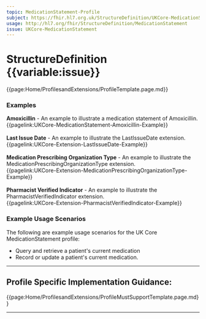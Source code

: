 ```yaml
---
topic: MedicationStatement-Profile
subject: https://fhir.hl7.org.uk/StructureDefinition/UKCore-MedicationStatement
usage: http://hl7.org/fhir/StructureDefinition/MedicationStatement
issue: UKCore-MedicationStatement
---
```

# StructureDefinition {{variable:issue}}

<nocheck>
{{page:Home/ProfilesandExtensions/ProfileTemplate.page.md}}

<div id="Examples" class="tabcontent">
  <h3>Examples</h3>
<b>Amoxicillin</b> - An example to illustrate a medication statement of Amoxicillin.
<br>{{pagelink:UKCore-MedicationStatement-Amoxicillin-Example}}
<br><br>
<b>Last Issue Date</b> - An example to illustrate the LastIssueDate extension.
<br>{{pagelink:UKCore-Extension-LastIssueDate-Example}}
<br><br>
<b>Medication Prescribing Organization Type</b> - An example to illustrate the MedicationPrescribingOrganizationType extension.
<br>{{pagelink:UKCore-Extension-MedicationPrescribingOrganizationType-Example}}
<br><br>
<b>Pharmacist Verified Indicator</b> - An example to illustrate the PharmacistVerifiedIndicator extension. 
<br>{{pagelink:UKCore-Extension-PharmacistVerifiedIndicator-Example}}
</div>
</nocheck>


<div id="ProfileGuidance">

### Example Usage Scenarios ###
The following are example usage scenarios for the UK Core MedicationStatement profile:

- Query and retrieve a patient's current medication
- Record or update a patient's current medication.

<hr class="thickline">

## Profile Specific Implementation Guidance: ##

{{page:Home/ProfilesandExtensions/ProfileMustSupportTemplate.page.md}}

</div>

---